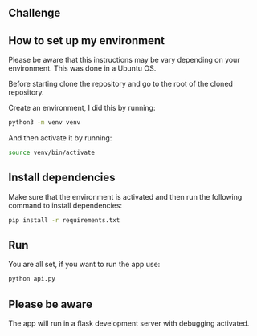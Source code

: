 Challenge 
---------------------------------------

How to set up my environment
---------------------------------------
Please be aware that this instructions may be vary depending on your
environment. This was done in a Ubuntu OS.

Before starting clone the repository and go to the root of the cloned repository.

Create an environment, I did this by running:

```bash
python3 -m venv venv
```

And then activate it by running:

```bash
source venv/bin/activate
```

Install dependencies
---------------------------------------
Make sure that the environment is activated and then run the following command
to install dependencies:

```bash
pip install -r requirements.txt
```

Run
---------------------------------------

You are all set, if you want to run the app use:

```bash
python api.py
```

Please be aware
---------------------------------------
The app will run in a flask development server with debugging activated.

